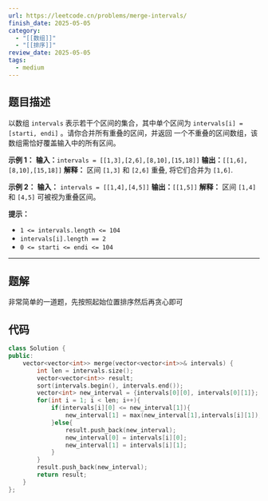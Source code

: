 ```yaml
---
url: https://leetcode.cn/problems/merge-intervals/
finish_date: 2025-05-05
category:
  - "[[数组]]"
  - "[[排序]]"
review_date: 2025-05-05
tags:
  - medium
---
```

## 题目描述

以数组 `intervals` 表示若干个区间的集合，其中单个区间为 `intervals[i] = [starti, endi]` 。请你合并所有重叠的区间，并返回 一个不重叠的区间数组，该数组需恰好覆盖输入中的所有区间。

**示例 1：**
**输入：**`intervals = [[1,3],[2,6],[8,10],[15,18]]`
**输出：**`[[1,6],[8,10],[15,18]]`
**解释：** 区间 `[1,3]` 和 `[2,6]` 重叠, 将它们合并为 `[1,6]`.

**示例 2：**
**输入：** `intervals = [[1,4],[4,5]]`
**输出：**`[[1,5]]`
**解释：** 区间 `[1,4]` 和 `[4,5]` 可被视为重叠区间。

**提示：**
- `1 <= intervals.length <= 104`
- `intervals[i].length == 2`
- `0 <= starti <= endi <= 104`

---
## 题解

非常简单的一道题，先按照起始位置排序然后再贪心即可

## 代码

```cpp
class Solution {
public:
    vector<vector<int>> merge(vector<vector<int>>& intervals) {
        int len = intervals.size();
        vector<vector<int>> result;
        sort(intervals.begin(), intervals.end());
        vector<int> new_interval = {intervals[0][0], intervals[0][1]};
        for(int i = 1; i < len; i++){
            if(intervals[i][0] <= new_interval[1]){
                new_interval[1] = max(new_interval[1],intervals[i][1]);
            }else{
                result.push_back(new_interval);
                new_interval[0] = intervals[i][0];
                new_interval[1] = intervals[i][1];
            }
        }
        result.push_back(new_interval);
        return result;
    }
};
```